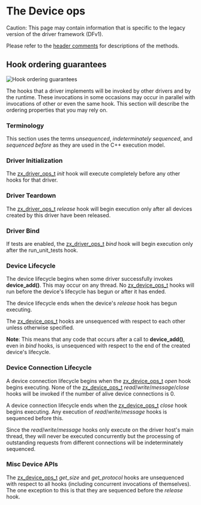 # The Device ops

Caution: This page may contain information that is specific to the legacy
version of the driver framework (DFv1).

Please refer to the [header comments][device] for descriptions of the methods.

## Hook ordering guarantees

![Hook ordering guarantees](/docs/images/zircon/ddk/driver-hook-ordering.png)

The hooks that a driver implements will be invoked by other drivers and by the
runtime. These invocations in some occasions may occur in parallel with
invocations of other or even the same hook. This section will describe the
ordering properties that you may rely on.

### Terminology

This section uses the terms *unsequenced*, *indeterminately sequenced*, and
*sequenced before* as they are used in the C++ execution model.

### Driver Initialization

The [zx_driver_ops_t][driver] *init* hook will execute completely before any other
hooks for that driver.

### Driver Teardown

The [zx_driver_ops_t][driver] *release* hook will begin execution only after all
devices created by this driver have been released.

### Driver Bind

If tests are enabled, the [zx_driver_ops_t][driver] *bind* hook will begin execution only after the
run_unit_tests hook.

### Device Lifecycle

The device lifecycle begins when some driver successfully invokes **device_add()**. This may
occur on any thread. No [zx_device_ops_t][device] hooks will run before the
device's lifecycle has begun or after it has ended.

The device lifecycle ends when the device's *release* hook has begun executing.

The [zx_device_ops_t][device] hooks are unsequenced with respect to each other
unless otherwise specified.

**Note**: This means that any code that occurs after a call to **device_add()**, even in *bind* hooks,
is unsequenced with respect to the end of the created device's lifecycle.

### Device Connection Lifecycle

A device connection lifecycle begins when the [zx_device_ops_t][device] *open* hook begins
executing. None of the [zx_device_ops_t][device] *read*/*write*/*message*/*close* hooks
will be invoked if the number of alive device connections is 0.

A device connection lifecycle ends when the [zx_device_ops_t][device] *close* hook
begins executing. Any execution of *read*/*write*/*message* hooks is sequenced before
this.

Since the *read*/*write*/*message* hooks only execute on the driver host's main thread,
they will never be executed concurrently but the processing of outstanding requests from
different connections will be indeterminately sequenced.



### Misc Device APIs

The [zx_device_ops_t][device] *get_size* and *get_protocol* hooks are
unsequenced with respect to all hooks (including concurrent invocations of themselves).
The one exception to this is that they are sequenced before the *release* hook.

[device]: /src/lib/ddk/include/lib/ddk/device.h
[driver]: /src/lib/ddk/include/lib/ddk/driver.h
